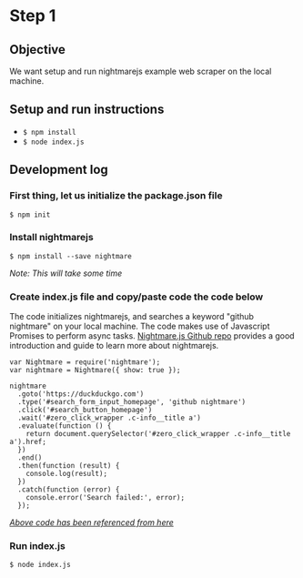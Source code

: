 # Step 1

## Objective
We want setup and run nightmarejs example web scraper on the local machine.

## Setup and run instructions
* ```$ npm install```
* ```$ node index.js```

## Development log

### First thing, let us initialize the package.json file

```$ npm init```

### Install nightmarejs

```$ npm install --save nightmare```

*Note: This will take some time*

### Create index.js file and copy/paste code the code below

The code initializes nightmarejs, and searches a keyword "github nightmare" on your local machine. The code makes use of Javascript Promises to perform async tasks. [Nightmare.js Github repo](https://github.com/segmentio/nightmare) provides a good introduction and guide to learn more about nightmarejs.

```
var Nightmare = require('nightmare');		
var nightmare = Nightmare({ show: true });

nightmare
  .goto('https://duckduckgo.com')
  .type('#search_form_input_homepage', 'github nightmare')
  .click('#search_button_homepage')
  .wait('#zero_click_wrapper .c-info__title a')
  .evaluate(function () {
    return document.querySelector('#zero_click_wrapper .c-info__title a').href;
  })
  .end()
  .then(function (result) {
    console.log(result);
  })
  .catch(function (error) {
    console.error('Search failed:', error);
  });
 ```
 [*Above code has been referenced from here*](https://github.com/segmentio/nightmare#examples)

 ### Run index.js

 ```$ node index.js```
